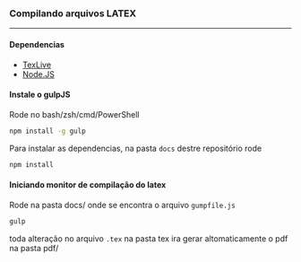 ### Compilando arquivos LATEX
----------------------------
#### Dependencias
 - [TexLive](https://www.tug.org/texlive/)
 - [Node.JS](https://nodejs.org/)

#### Instale o gulpJS 
Rode no bash/zsh/cmd/PowerShell
```sh
npm install -g gulp
```

Para instalar as dependencias, na pasta `docs` destre repositório rode 
```sh
npm install
```

#### Iniciando monitor de compilação do latex
Rode na pasta docs/ onde se encontra o arquivo `gumpfile.js`

```sh
gulp
```

toda alteração no arquivo `.tex` na pasta tex ira gerar altomaticamente o pdf na pasta pdf/


